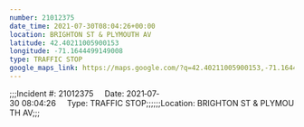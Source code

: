 ```yaml
---
number: 21012375
date_time: 2021-07-30T08:04:26+00:00
location: BRIGHTON ST & PLYMOUTH AV
latitude: 42.40211005900153
longitude: -71.1644499149008
type: TRAFFIC STOP
google_maps_link: https://maps.google.com/?q=42.40211005900153,-71.1644499149008
---
```


;;;Incident #: 21012375     Date: 2021‐07‐30 08:04:26     Type: TRAFFIC STOP;;;;;;Location: BRIGHTON ST & PLYMOUTH AV;;;
